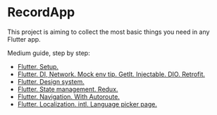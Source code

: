 # RecordApp

This project is aiming to collect the most basic things you need in any Flutter app.

Medium guide, step by step:
- [Flutter. Setup.](https://medium.com/@orexjeka9/scalable-flutter-app-skeleton-with-redux-autoroute-getit-part-1-5ce2f7d625f2)
- [Flutter. DI, Network. Mock env tip. GetIt. Injectable. DIO. Retrofit.](https://medium.com/@orexjeka9/flutter-s-a-s-env-di-network-dc582a92840d)
- [Flutter. Design system.](https://medium.com/@orexjeka9/flutter-s-a-s-design-system-2a446c83b09b)
- [Flutter. State management. Redux.](https://medium.com/@orexjeka9/state-management-redux-05d61ba875da)
- [Flutter. Navigation. With Autoroute.](https://medium.com/@orexjeka9/navigation-with-autoroute-3d0b60395330)
- [Flutter. Localization. intl. Language picker page.](https://medium.com/@orexjeka9/flutter-s-a-s-design-system-2a446c83b09b)